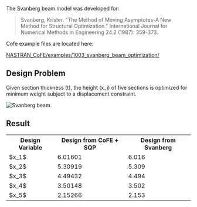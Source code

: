  The Svanberg beam model was developed for:
 >  Svanberg, Krister. "The Method of Moving Asymptotes-A New Method for Structural Optimization." International Journal for Numerical Methods in Engineering 24.2 (1987): 359-373. 

Cofe example files are located here:

[NASTRAN_CoFE/examples/1003_svanberg_beam_optimization/](https://github.com/vtpasquale/NASTRAN_CoFE/tree/version5/examples/1003_svanberg_beam_optimization)

## Design Problem
Given section thickness (t), the height (x_j) of five sections is optimized for minimum weight subject to a displacement constraint. 

![Svanberg beam.](https://raw.githubusercontent.com/vtpasquale/NASTRAN_CoFE/version4-gh-pages/img/svanbergOpt.png)

## Result

<table>
  <tr>
    <th>Design Variable</th><th>Design from CoFE + SQP</th><th>Design from Svanberg</th>
  </tr>
  <tr>
    <td>$x_1$</td><td>6.01601</td><td>6.016</td>
  </tr>
  <tr>
    <td>$x_2$</td><td>5.30919</td><td>5.309</td>
  </tr>
  <tr>
    <td>$x_3$</td><td>4.49432</td><td>4.494</td>
  </tr>
  <tr>
    <td>$x_4$</td><td>3.50148</td><td>3.502</td>
  </tr>
  <tr>
    <td>$x_5$</td><td>2.15266</td><td>2.153</td>
  </tr>
</table>